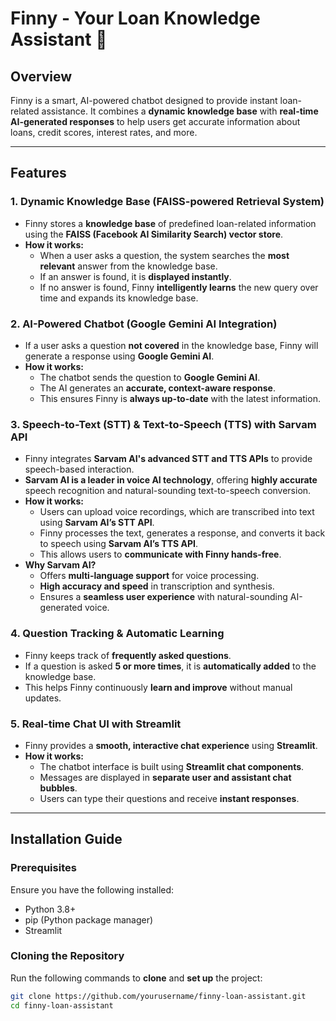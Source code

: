 # Finny - Your Loan Knowledge Assistant 🤖

## Overview

Finny is a smart, AI-powered chatbot designed to provide instant loan-related assistance. It combines a **dynamic knowledge base** with **real-time AI-generated responses** to help users get accurate information about loans, credit scores, interest rates, and more.

---

## Features

### 1. **Dynamic Knowledge Base (FAISS-powered Retrieval System)**
- Finny stores a **knowledge base** of predefined loan-related information using the **FAISS (Facebook AI Similarity Search) vector store**.
- **How it works:**
  - When a user asks a question, the system searches the **most relevant** answer from the knowledge base.
  - If an answer is found, it is **displayed instantly**.
  - If no answer is found, Finny **intelligently learns** the new query over time and expands its knowledge base.

### 2. **AI-Powered Chatbot (Google Gemini AI Integration)**
- If a user asks a question **not covered** in the knowledge base, Finny will generate a response using **Google Gemini AI**.
- **How it works:**
  - The chatbot sends the question to **Google Gemini AI**.
  - The AI generates an **accurate, context-aware response**.
  - This ensures Finny is **always up-to-date** with the latest information.

### 3. **Speech-to-Text (STT) & Text-to-Speech (TTS) with Sarvam API**
- Finny integrates **Sarvam AI's advanced STT and TTS APIs** to provide speech-based interaction.
- **Sarvam AI is a leader in voice AI technology**, offering **highly accurate** speech recognition and natural-sounding text-to-speech conversion.
- **How it works:**
  - Users can upload voice recordings, which are transcribed into text using **Sarvam AI’s STT API**.
  - Finny processes the text, generates a response, and converts it back to speech using **Sarvam AI’s TTS API**.
  - This allows users to **communicate with Finny hands-free**.
- **Why Sarvam AI?**
  - Offers **multi-language support** for voice processing.
  - **High accuracy and speed** in transcription and synthesis.
  - Ensures a **seamless user experience** with natural-sounding AI-generated voice.

### 4. **Question Tracking & Automatic Learning**
- Finny keeps track of **frequently asked questions**.
- If a question is asked **5 or more times**, it is **automatically added** to the knowledge base.
- This helps Finny continuously **learn and improve** without manual updates.

### 5. **Real-time Chat UI with Streamlit**
- Finny provides a **smooth, interactive chat experience** using **Streamlit**.
- **How it works:**
  - The chatbot interface is built using **Streamlit chat components**.
  - Messages are displayed in **separate user and assistant chat bubbles**.
  - Users can type their questions and receive **instant responses**.

---

## Installation Guide

### **Prerequisites**
Ensure you have the following installed:
- Python 3.8+
- pip (Python package manager)
- Streamlit

### **Cloning the Repository**
Run the following commands to **clone** and **set up** the project:
```bash
git clone https://github.com/yourusername/finny-loan-assistant.git
cd finny-loan-assistant
